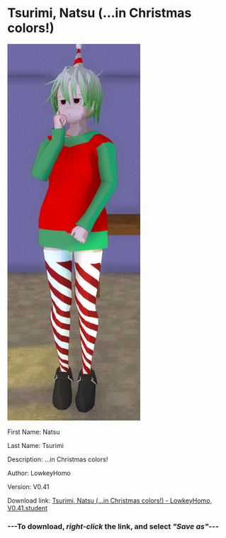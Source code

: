 # Tsurimi, Natsu (...in Christmas colors!)

<img src = "https://raw.githubusercontent.com/Arbiter1223/Daigaku-Gurashi-Custom-Students/master/Students/Files/Tsurimi%2C%20Natsu%20(...in%20Christmas%20colors!).png">

First Name: Natsu

Last Name: Tsurimi

Description: ...in Christmas colors!

Author: LowkeyHomo

Version: V0.41

Download link: <a href="https://raw.githubusercontent.com/Arbiter1223/Daigaku-Gurashi-Custom-Students/master/Students/Files/Tsurimi%2C%20Natsu%20(...in%20Christmas%20colors!)%20-%20LowkeyHomo%2C%20V0.41.student">Tsurimi, Natsu (...in Christmas colors!) - LowkeyHomo, V0.41.student</a>

### ---**To download, _right-click_ the link, and select _"Save as"_**---
